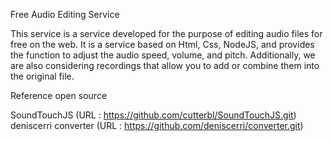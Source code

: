 
Free Audio Editing Service

This service is a service developed for the purpose of editing audio files for free on the web.
It is a service based on Html, Css, NodeJS, and provides the function to adjust the audio speed, volume, and pitch.
Additionally, we are also considering recordings that allow you to add or combine them into the original file.

Reference open source

SoundTouchJS (URL : https://github.com/cutterbl/SoundTouchJS.git)
deniscerri converter (URL : https://github.com/deniscerri/converter.git)